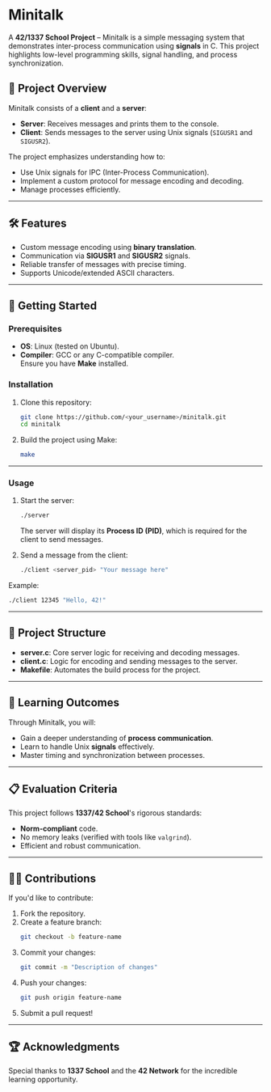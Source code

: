 # Minitalk  

A **42/1337 School Project** – Minitalk is a simple messaging system that demonstrates inter-process communication using **signals** in C. This project highlights low-level programming skills, signal handling, and process synchronization.

## 📜 Project Overview  

Minitalk consists of a **client** and a **server**:
- **Server**: Receives messages and prints them to the console.
- **Client**: Sends messages to the server using Unix signals (`SIGUSR1` and `SIGUSR2`).

The project emphasizes understanding how to:
- Use Unix signals for IPC (Inter-Process Communication).
- Implement a custom protocol for message encoding and decoding.
- Manage processes efficiently.

---

## 🛠️ Features  
- Custom message encoding using **binary translation**.
- Communication via **SIGUSR1** and **SIGUSR2** signals.
- Reliable transfer of messages with precise timing.
- Supports Unicode/extended ASCII characters.

---

## 🚀 Getting Started  

### Prerequisites  
- **OS**: Linux (tested on Ubuntu).
- **Compiler**: GCC or any C-compatible compiler.  
Ensure you have **Make** installed.

### Installation  
1. Clone this repository:  
   ```bash
   git clone https://github.com/<your_username>/minitalk.git
   cd minitalk
   ```

2. Build the project using Make:  
   ```bash
   make
   ```

---

### Usage  

1. Start the server:  
   ```bash
   ./server
   ```  
   The server will display its **Process ID (PID)**, which is required for the client to send messages.

2. Send a message from the client:  
   ```bash
   ./client <server_pid> "Your message here"
   ```  

Example:  
```bash
./client 12345 "Hello, 42!"
```

---

## 📂 Project Structure  

- **server.c**: Core server logic for receiving and decoding messages.  
- **client.c**: Logic for encoding and sending messages to the server.  
- **Makefile**: Automates the build process for the project.

---

## 🧠 Learning Outcomes  

Through Minitalk, you will:
- Gain a deeper understanding of **process communication**.
- Learn to handle Unix **signals** effectively.
- Master timing and synchronization between processes.

---

## 📋 Evaluation Criteria  

This project follows **1337/42 School**'s rigorous standards:  
- **Norm-compliant** code.  
- No memory leaks (verified with tools like `valgrind`).  
- Efficient and robust communication.

---

## 👩‍💻 Contributions  

If you'd like to contribute:
1. Fork the repository.
2. Create a feature branch:  
   ```bash
   git checkout -b feature-name
   ```  
3. Commit your changes:  
   ```bash
   git commit -m "Description of changes"
   ```  
4. Push your changes:  
   ```bash
   git push origin feature-name
   ```  
5. Submit a pull request!

---


## 🏆 Acknowledgments  

Special thanks to **1337 School** and the **42 Network** for the incredible learning opportunity.

